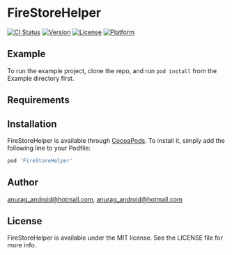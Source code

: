 # FireStoreHelper

[![CI Status](http://img.shields.io/travis/anurag_android@hotmail.com/FireStoreHelper.svg?style=flat)](https://travis-ci.org/anurag_android@hotmail.com/FireStoreHelper)
[![Version](https://img.shields.io/cocoapods/v/FireStoreHelper.svg?style=flat)](http://cocoapods.org/pods/FireStoreHelper)
[![License](https://img.shields.io/cocoapods/l/FireStoreHelper.svg?style=flat)](http://cocoapods.org/pods/FireStoreHelper)
[![Platform](https://img.shields.io/cocoapods/p/FireStoreHelper.svg?style=flat)](http://cocoapods.org/pods/FireStoreHelper)

## Example

To run the example project, clone the repo, and run `pod install` from the Example directory first.

## Requirements

## Installation

FireStoreHelper is available through [CocoaPods](http://cocoapods.org). To install
it, simply add the following line to your Podfile:

```ruby
pod 'FireStoreHelper'
```

## Author

anurag_android@hotmail.com, anurag_android@hotmail.com

## License

FireStoreHelper is available under the MIT license. See the LICENSE file for more info.
